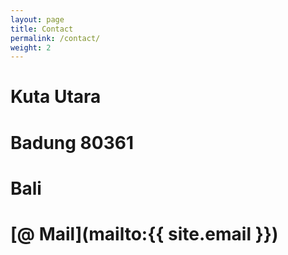 ```yaml
---
layout: page
title: Contact
permalink: /contact/
weight: 2
---
```


# Kuta Utara
# Badung 80361
# Bali
# [@ Mail](mailto:{{ site.email }})